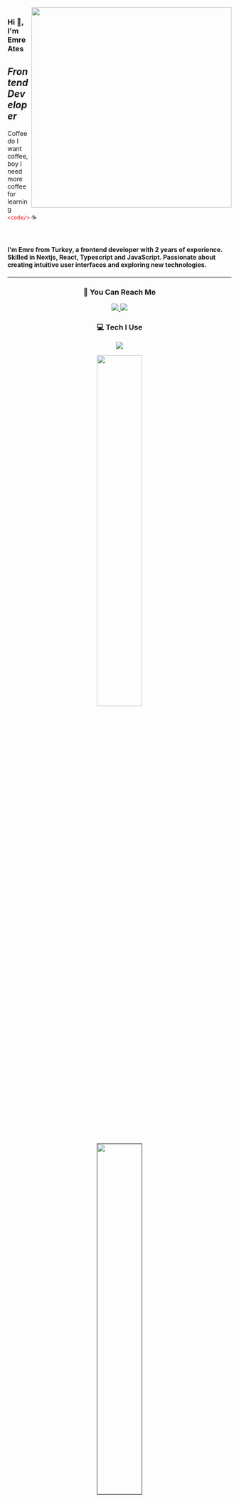 <img src="https://media.giphy.com/media/ASd0Ukj0y3qMM/giphy.gif" align="right" width="450" height="auto" margin="5px">

### Hi :wave:, I'm Emre Ates

## _Frontend Developer_

Coffee do I want coffee, boy I need more coffee for learning <font color="red"> `<code/>` </font> :coffee:

<br>

#### I'm Emre from Turkey, a frontend developer with 2 years of experience. Skilled in Nextjs, React, Typescript and JavaScript. Passionate about creating intuitive user interfaces and exploring new technologies.

---

<h3 align="center">

:speech_balloon: You Can Reach Me

</h3>

<div align="center">
  <a href="https://www.linkedin.com/in/emresates/">
    <img src="https://skillicons.dev/icons?i=linkedin" />
  </a>
  <a href="https://www.instagram.com/secenory/">
    <img src="https://skillicons.dev/icons?i=instagram" />
  </a>
</div>

<h3 align="center">

:computer: Tech I Use

</h3>

<p align="center">
  <a href="https://skillicons.dev">
    <img align="center" src="https://skillicons.dev/icons?i=nextjs,react,js,ts,html,css,sass,tailwind,bootstrap,materialui,styledcomponents,jest,redux,jquery,postgres,mongodb,nodejs,express,threejs,github&perline=7" />
  </a>
</p>

<!-- ### :keyboard: Not a Professional But Have Knowledge -->

<!-- ![Familiar](https://skillicons.dev/icons?i=graphql,django)  -->

<!-- <img height=200 src="https://github-readme-stats.vercel.app/api?username=emresates&show_icons=true"> -->
<div align="center">    
  <a href="https://github.com/emresates/">
    <img  align="center" width="45%" src="https://github-readme-streak-stats.herokuapp.com/?user=emresates&theme=gotham&border=61dafb" />  
  </a> 
  <!-- <a href="https://github.com/emresates/">
    <img align="center" width="45%"  src="https://github-readme-stats.vercel.app/api?username=emresates&show_icons=true&theme=gotham&border_color=61dafb&hide_border=true" />
  </a> -->
</div>
<br>
<div align="center">
  <a href="">
    <img align="center" width="45%" src="https://github-readme-stats.vercel.app/api/top-langs/?username=emresates&layout=compact&theme=gotham">
  </a>
</div>
